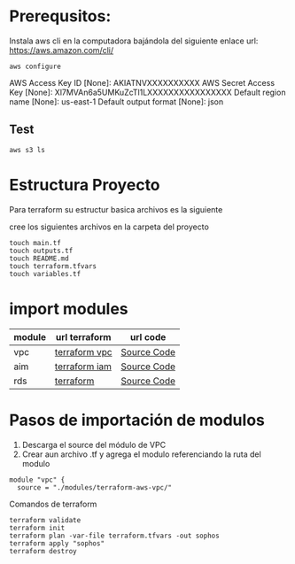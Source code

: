 # Prerequsitos:
Instala aws cli en la computadora bajándola del siguiente enlace 
url: https://aws.amazon.com/cli/

```
aws configure
```
AWS Access Key ID [None]: AKIATNVXXXXXXXXXX
AWS Secret Access Key [None]: Xl7MVAn6a5UMKuZcTl1LXXXXXXXXXXXXXXXX
Default region name [None]: us-east-1
Default output format [None]: json

## Test
```
aws s3 ls 
```
# Estructura Proyecto

Para terraform su estructur basica archivos es la siguiente

cree los siguientes archivos en la carpeta del proyecto

```
touch main.tf
touch outputs.tf
touch README.md
touch terraform.tfvars
touch variables.tf
```

# import modules

| module | url terraform                                                                            | url code                                                                   |
| ------ | ---------------------------------------------------------------------------------------- | -------------------------------------------------------------------------- |
| vpc    | [terraform vpc](https://registry.terraform.io/modules/terraform-aws-modules/vpc/aws/latest) | [Source Code](https://github.com/terraform-aws-modules/terraform-aws-rds.git) |
| aim    | [terraform iam](https://registry.terraform.io/modules/terraform-aws-modules/iam/aws/latest) | [Source Code](https://github.com/terraform-aws-modules/terraform-aws-iam.git) |
| rds    | [terraform]([https://registry.terraform.io/modules/terraform-aws-modules/rds/aws/latest])   | [Source Code](https://github.com/terraform-aws-modules/terraform-aws-rds.git) |

# Pasos de importación de modulos

1. Descarga el source del módulo de VPC
2. Crear aun archivo .tf y agrega el modulo referenciando la ruta del modulo

```
module "vpc" {
  source = "./modules/terraform-aws-vpc/"
```
Comandos de terraform

```
terraform validate
terraform init
terraform plan -var-file terraform.tfvars -out sophos
terraform apply "sophos"
terraform destroy

```